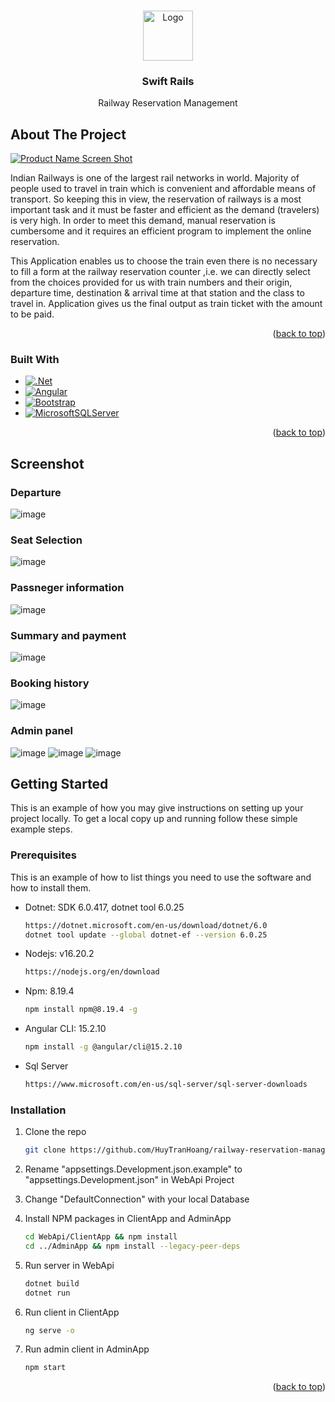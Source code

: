 <!-- Improved compatibility of back to top link: See: https://github.com/othneildrew/Best-README-Template/pull/73 -->

<a name="readme-top"></a>

<!--
*** Thanks for checking out the Best-README-Template. If you have a suggestion
*** that would make this better, please fork the repo and create a pull request
*** or simply open an issue with the tag "enhancement".
*** Don't forget to give the project a star!
*** Thanks again! Now go create something AMAZING! :D
-->

<!-- PROJECT SHIELDS -->
<!--
*** I'm using markdown "reference style" links for readability.
*** Reference links are enclosed in brackets [ ] instead of parentheses ( ).
*** See the bottom of this document for the declaration of the reference variables
*** for contributors-url, forks-url, etc. This is an optional, concise syntax you may use.
*** https://www.markdownguide.org/basic-syntax/#reference-style-links
-->

<!-- PROJECT LOGO -->
<br />
<div align="center">
  <a href="https://github.com/HuyTranHoang/railway-reservation-management">
    <img src="https://i.imgur.com/z7SFTce.png" alt="Logo" height="80">
  </a>

<h3 align="center">Swift Rails</h3>

  <p align="center">
    Railway Reservation Management
    <br />
  </p>
</div>

<!-- ABOUT THE PROJECT -->

## About The Project

[![Product Name Screen Shot][product-screenshot]](https://example.com)

Indian Railways is one of the largest rail networks in world. Majority of people used to travel in train which is convenient and affordable means of transport. So keeping this in view, the reservation of railways is a most important task and it must be faster and efficient as the demand (travelers) is very high. In order to meet this demand, manual reservation is cumbersome and it requires an efficient program to implement the online reservation.

This Application enables us to choose the train even there is no necessary to fill a form at the railway reservation counter ,i.e. we can directly select from the choices provided for us with train numbers and their origin, departure time, destination & arrival time at that station and the class to travel in. Application gives us the final output as train ticket with the amount to be paid.

<p align="right">(<a href="#readme-top">back to top</a>)</p>

### Built With

- [![.Net][Dotnet.com]][Dotnet-url]
- [![Angular][Angular.io]][Angular-url]
- [![Bootstrap][Bootstrap.com]][Bootstrap-url]
- [![MicrosoftSQLServer][SqlServer.com]][SqlServer-url]

<p align="right">(<a href="#readme-top">back to top</a>)</p>

## Screenshot

### Departure
![image](https://github.com/HuyTranHoang/railway-reservation-management/assets/20708669/180b45f2-b983-40c2-84f2-dfe092fca95f)
### Seat Selection
![image](https://github.com/HuyTranHoang/railway-reservation-management/assets/20708669/810709f7-5059-4690-b179-e93e0ccf2b28)
### Passneger information
![image](https://github.com/HuyTranHoang/railway-reservation-management/assets/20708669/2c8b8576-37cf-4f7a-8743-2552bba91349)
### Summary and payment
![image](https://github.com/HuyTranHoang/railway-reservation-management/assets/20708669/0f0f012e-5b01-41e2-b4aa-7e1cd5fe2975)
### Booking history
![image](https://github.com/HuyTranHoang/railway-reservation-management/assets/20708669/a41ff6b4-eac5-4b85-b6d6-3f43c9b2d36b)
### Admin panel
![image](https://github.com/HuyTranHoang/railway-reservation-management/assets/20708669/3110c5a2-1676-4ed2-a6ba-83b70fb3fcec)
![image](https://github.com/HuyTranHoang/railway-reservation-management/assets/20708669/5ddfc5cd-3ce2-49d2-b5de-ecbfef63a3c4)
![image](https://github.com/HuyTranHoang/railway-reservation-management/assets/20708669/9090c33f-b583-4f6c-9c95-7678c7514641)


<!-- GETTING STARTED -->

## Getting Started

This is an example of how you may give instructions on setting up your project locally.
To get a local copy up and running follow these simple example steps.

### Prerequisites

This is an example of how to list things you need to use the software and how to install them.

- Dotnet: SDK 6.0.417, dotnet tool 6.0.25
  ```sh
  https://dotnet.microsoft.com/en-us/download/dotnet/6.0
  dotnet tool update --global dotnet-ef --version 6.0.25
  ```
- Nodejs: v16.20.2
  ```sh
  https://nodejs.org/en/download
  ```
- Npm: 8.19.4
  ```sh
  npm install npm@8.19.4 -g
  ```
- Angular CLI: 15.2.10
  ```sh
  npm install -g @angular/cli@15.2.10
  ```
- Sql Server
  ```sh
  https://www.microsoft.com/en-us/sql-server/sql-server-downloads
  ```

### Installation

1. Clone the repo
   ```sh
   git clone https://github.com/HuyTranHoang/railway-reservation-management.git
   ```
2. Rename "appsettings.Development.json.example" to "appsettings.Development.json" in WebApi Project

3. Change "DefaultConnection" with your local Database

4. Install NPM packages in ClientApp and AdminApp
   ```sh
   cd WebApi/ClientApp && npm install
   cd ../AdminApp && npm install --legacy-peer-deps
   ```
5. Run server in WebApi
   ```sh
   dotnet build
   dotnet run
   ```
6. Run client in ClientApp
   ```sh
   ng serve -o
   ```
7. Run admin client in AdminApp
   ```sh
   npm start
   ```

<p align="right">(<a href="#readme-top">back to top</a>)</p>

<!-- MARKDOWN LINKS & IMAGES -->
<!-- https://www.markdownguide.org/basic-syntax/#reference-style-links -->

[product-screenshot]: https://i.imgur.com/wkc3RYf.png
[Angular.io]: https://img.shields.io/badge/Angular-DD0031?style=for-the-badge&logo=angular&logoColor=white
[Angular-url]: https://angular.io/
[Bootstrap.com]: https://img.shields.io/badge/Bootstrap-563D7C?style=for-the-badge&logo=bootstrap&logoColor=white
[Bootstrap-url]: https://getbootstrap.com
[Dotnet.com]: https://img.shields.io/badge/.NET-5C2D91?style=for-the-badge&logo=.net&logoColor=white
[Dotnet-url]: https://dotnet.microsoft.com/en-us/download
[SqlServer.com]: https://img.shields.io/badge/Microsoft%20SQL%20Server-CC2927?style=for-the-badge&logo=microsoft%20sql%20server&logoColor=white
[SqlServer-url]: https://www.microsoft.com/en-us/sql-server/sql-server-downloads
